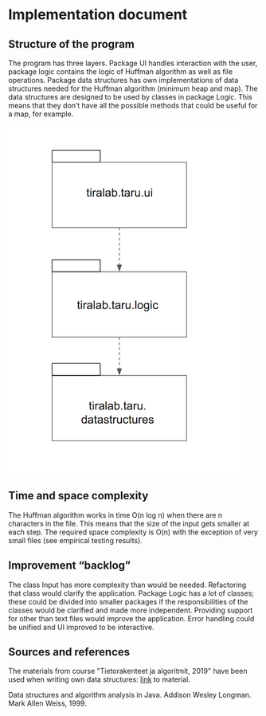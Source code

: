 # Implementation document

## Structure of the program

The program has three layers. Package UI handles interaction with the user, package logic contains the logic of Huffman algorithm as well as file operations. Package data structures has own implementations of data structures needed for the Huffman algorithm (minimum heap and map). The data structures are designed to be used by classes in package Logic. This means that they don’t have all the possible methods that could be useful for a map, for example.

![packages](https://github.com/tsalohei/tiralab-taru/blob/main/documentation/images/packages_graph.png)

## Time and space complexity

The Huffman algorithm works in time O(n log n) when there are n characters in the file. This means that the size of the input gets smaller at each step. The required space complexity is O(n) with the exception of very small files (see empirical testing results). 

## Improvement “backlog”

The class Input has more complexity than would be needed. Refactoring that class would clarify the application. Package Logic has a lot of classes; these could be divided into smaller packages if the responsibilities of the classes would be clarified and made more independent. Providing support for other than text files would improve the application. Error handling could be unified and UI improved to be interactive.  

## Sources and references

The materials from course "Tietorakenteet ja algoritmit, 2019" have been used when writing own data structures: [link](https://tira-s19.mooc.fi/materiaali) to material.

Data structures and algorithm analysis in Java. Addison Wesley Longman. Mark Allen Weiss, 1999.
